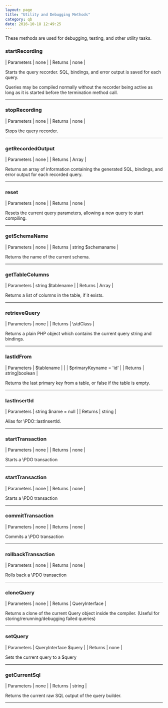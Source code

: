 ```yaml
---
layout: page
title: "Utility and Debugging Methods"
category: qb
date: 2016-10-18 12:49:25
---
```


These methods are used for debugging, testing, and other utility tasks.

### startRecording
 
| Parameters   | none                     |
| Returns      | none | 

Starts the query recorder. SQL, bindings, and error output is saved for each query.
 
Queries may be compiled normally without the recorder being active as long as it is started before the termination method call.

---

### stopRecording
 
| Parameters   | none                     |
| Returns      | none | 

Stops the query recorder.

---

### getRecordedOutput
 
| Parameters   | none                     |
| Returns      | Array | 

Returns an array of information containing the generated SQL, bindings, and error output for each recorded query.

---

### reset
 
| Parameters   | none                     |
| Returns      | none | 

Resets the current query parameters, allowing a new query to start compiling.

---

### getSchemaName
 
| Parameters   | none                     |
| Returns      | string $schemaname | 

Returns the name of the current schema.

---

### getTableColumns
 
| Parameters   | string $tablename      |
| Returns      | Array      | 

Returns a list of columns in the table, if it exists.

---

### retrieveQuery
 
| Parameters   | none                     |
| Returns      | \stdClass | 

Returns a plain PHP object which contains the current query string and bindings.

---

### lastIdFrom
 
| Parameters   | $tablename                 |
|              | $primaryKeyname = 'id'     |
| Returns      | string\|boolean | 

Returns the last primary key from a table, or false if the table is empty.

---

### lastInsertId
 
| Parameters   | string $name = null          |
| Returns      | string | 

Alias for \PDO::lastInsertId.

---

### startTransaction
 
| Parameters   | none                     |
| Returns      | none | 

Starts a \PDO transaction

---

### startTransaction
 
| Parameters   | none                     |
| Returns      | none | 

Starts a \PDO transaction

---

### commitTransaction
 
| Parameters   | none                     |
| Returns      | none | 

Commits a \PDO transaction

---

### rollbackTransaction
 
| Parameters   | none                     |
| Returns      | none | 

Rolls back a \PDO transaction

---

### cloneQuery
 
| Parameters   | none                     |
| Returns      | QueryInterface | 

Returns a clone of the current Query object inside the compiler. (Useful for storing/rerunning/debugging failed queries)

---

### setQuery
 
| Parameters   | QueryInterface $query    |
| Returns      | none | 

Sets the current query to a $query

---

### getCurrentSql
 
| Parameters   | none |
| Returns      | string | 

Returns the current raw SQL output of the query builder.

---